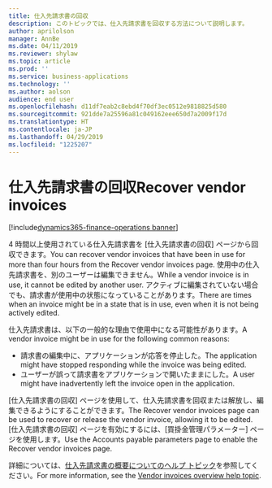```yaml
---
title: 仕入先請求書の回収
description: このトピックでは、仕入先請求書を回収する方法について説明します。
author: aprilolson
manager: AnnBe
ms.date: 04/11/2019
ms.reviewer: shylaw
ms.topic: article
ms.prod: ''
ms.service: business-applications
ms.technology: ''
ms.author: aolson
audience: end user
ms.openlocfilehash: d11df7eab2c8ebd4f70df3ec0512e9818825d580
ms.sourcegitcommit: 921dde7a25596a81c049162eee650d7a2009f17d
ms.translationtype: HT
ms.contentlocale: ja-JP
ms.lasthandoff: 04/29/2019
ms.locfileid: "1225207"
---
```

# <a name="recover-vendor-invoices"></a><span data-ttu-id="6f7bb-103">仕入先請求書の回収</span><span class="sxs-lookup"><span data-stu-id="6f7bb-103">Recover vendor invoices</span></span>

[!include[dynamics365-finance-operations banner](../includes/dynamics365-finance-operations.md)]

<span data-ttu-id="6f7bb-104">4 時間以上使用されている仕入先請求書を [仕入先請求書の回収] ページから回収できます。</span><span class="sxs-lookup"><span data-stu-id="6f7bb-104">You can recover vendor invoices that have been in use for more than four hours from the Recover vendor invoices page.</span></span> <span data-ttu-id="6f7bb-105">使用中の仕入先請求書を、別のユーザーは編集できません。</span><span class="sxs-lookup"><span data-stu-id="6f7bb-105">While a vendor invoice is in use, it cannot be edited by another user.</span></span> <span data-ttu-id="6f7bb-106">アクティブに編集されていない場合でも、請求書が使用中の状態になっていることがあります。</span><span class="sxs-lookup"><span data-stu-id="6f7bb-106">There are times when an invoice might be in a state that is in use, even when it is not being actively edited.</span></span> 

<span data-ttu-id="6f7bb-107">仕入先請求書は、以下の一般的な理由で使用中になる可能性があります。</span><span class="sxs-lookup"><span data-stu-id="6f7bb-107">A vendor invoice might be in use for the following common reasons:</span></span>

- <span data-ttu-id="6f7bb-108">請求書の編集中に、アプリケーションが応答を停止した。</span><span class="sxs-lookup"><span data-stu-id="6f7bb-108">The application might have stopped responding while the invoice was being edited.</span></span>
- <span data-ttu-id="6f7bb-109">ユーザーが誤って請求書をアプリケーションで開いたままにした。</span><span class="sxs-lookup"><span data-stu-id="6f7bb-109">A user might have inadvertently left the invoice open in the application.</span></span> 
 
<span data-ttu-id="6f7bb-110">[仕入先請求書の回収] ページを使用して、仕入先請求書を回収または解放し、編集できるようにすることができます。</span><span class="sxs-lookup"><span data-stu-id="6f7bb-110">The Recover vendor invoices page can be used to recover or release the vendor invoice, allowing it to be edited.</span></span> <span data-ttu-id="6f7bb-111">[仕入先請求書の回収] ページを有効にするには、[買掛金管理パラメーター] ページを使用します。</span><span class="sxs-lookup"><span data-stu-id="6f7bb-111">Use the Accounts payable parameters page to enable the Recover vendor invoices page.</span></span>

<span data-ttu-id="6f7bb-112">詳細については、[仕入先請求書の概要についてのヘルプ トピック](https://docs.microsoft.com/dynamics365/unified-operations/financials/accounts-payable/vendor-invoices-overview)を参照してください。</span><span class="sxs-lookup"><span data-stu-id="6f7bb-112">For more information, see the [Vendor invoices overview help topic](https://docs.microsoft.com/dynamics365/unified-operations/financials/accounts-payable/vendor-invoices-overview).</span></span>
